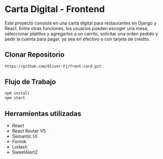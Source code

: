 # Carta Digital - Frontend
Este proyecto consiste en una carta digital para restaurantes en Django y React. Entre otras funciones, los usuarios pueden escoger una mesa, seleccionar platillos y agregarlos a un carrito, solicitar una orden pedido y pedir la cuenta para pagar, ya sea en efectivo o con tarjeta de crédito.
## Clonar Repositorio
``` bash 
https://github.com/Oliver-Fj/front-card.git
```
## Flujo de Trabajo
``` bash
npm install
npm start
```
## Herramientas utilizadas
- React
- React Router V5
- Semantic UI
- Formik
- Lodash
- SweetAlert2
